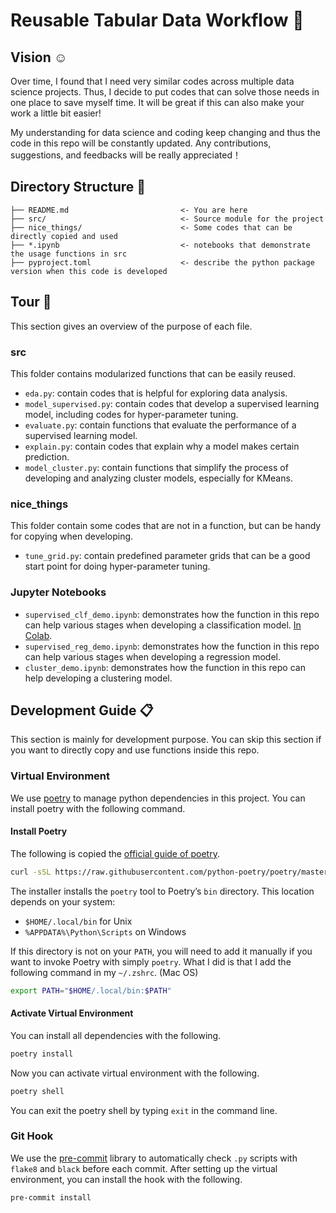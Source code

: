 # Reusable Tabular Data Workflow :ocean:

## Vision :relaxed: 

Over time, I found that I need very similar codes across multiple data science projects. Thus, I decide to put codes that can solve those needs in one place to save myself time. It will be great if this can also make your work a little bit easier! 

My understanding for data science and coding keep changing and thus the code in this repo will be constantly updated. Any contributions, suggestions, and feedbacks will be really appreciated！

## Directory Structure :scroll:

```
├── README.md                         <- You are here
├── src/                              <- Source module for the project 
├── nice_things/                      <- Some codes that can be directly copied and used
├── *.ipynb                           <- notebooks that demonstrate the usage functions in src
├── pyproject.toml                    <- describe the python package version when this code is developed
```

## Tour :steam_locomotive:

This section gives an overview of the purpose of each file.

### src

This folder contains modularized functions that can be easily reused. 

+ `eda.py`: contain codes that is helpful for exploring data analysis.
+ `model_supervised.py`: contain codes that develop a supervised learning model, including codes for hyper-parameter tuning.
+ `evaluate.py`: contain functions that evaluate the performance of a supervised learning model.
+ `explain.py`: contain codes that explain why a model makes certain prediction.
+ `model_cluster.py`: contain functions that simplify the process of developing and analyzing cluster models, especially for KMeans. 

### nice_things

This folder contain some codes that are not in a function, but can be handy for copying when developing. 

+ `tune_grid.py`: contain predefined parameter grids that can be a good start point for doing hyper-parameter tuning.

### Jupyter Notebooks

+ `supervised_clf_demo.ipynb`: demonstrates how the function in this repo can help various stages when developing a classification model. [In Colab](https://colab.research.google.com/github/wpan03/quick_ds_python/blob/master/supervised_clf_demo.ipynb). 
+ `supervised_reg_demo.ipynb`: demonstrates how the function in this repo can help various stages when developing a regression model. 
+ `cluster_demo.ipynb`: demonstrates how the function in this repo can help developing a clustering model. 


## Development Guide :clipboard:

This section is mainly for development purpose. You can skip this section if you want to directly copy and use functions inside this repo.

### Virtual Environment

We use [poetry](https://python-poetry.org/) to manage python dependencies in this project. You can install poetry with the following command. 

#### Install Poetry

The following is copied the [official guide of poetry](https://python-poetry.org/docs/master/). 

```zsh
curl -sSL https://raw.githubusercontent.com/python-poetry/poetry/master/install-poetry.py | python -
```

 The installer installs the `poetry` tool to Poetry’s `bin` directory. This location depends on your system:

- `$HOME/.local/bin` for Unix
- `%APPDATA%\Python\Scripts` on Windows

If this directory is not on your `PATH`, you will need to add it manually if you want to invoke Poetry with simply `poetry`. What I did is that I add the following command in my `~/.zshrc`. (Mac OS)

```zsh
export PATH="$HOME/.local/bin:$PATH"
```

#### Activate Virtual Environment

You can install all dependencies with the following.

```zsh
poetry install
```

Now you can activate virtual environment with the following.

```zsh
poetry shell
```

You can exit the poetry shell by typing `exit` in the command line.

### Git Hook
We use the [pre-commit](https://github.com/pre-commit/pre-commit) library to automatically check `.py` scripts with `flake8` and `black` before each commit. After setting up the virtual environment, you can install the hook with the following.
```
pre-commit install
```